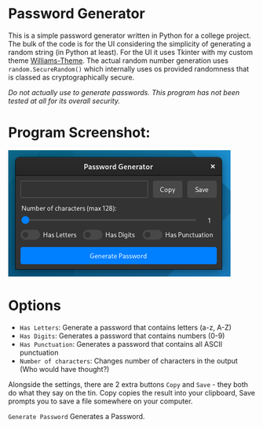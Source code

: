 # Password Generator
This is a simple password generator written in Python for a college project. The bulk of the code is for the UI considering the simplicity of generating a random string (in Python at least). For the UI it uses Tkinter with my custom theme [Williams-Theme](https://github.com/unavailable-name/Williams-Theme "Williams-Theme"). The actual random number generation uses `random.SecureRandom()` which internally uses os provided randomness that is classed as cryptographically secure.

*Do not actually use to generate passwords. This program has not been tested at all for its overall security.*

# Program Screenshot:
!["Random Password Generator UI"](Screenshot.png "Random Password Generator UI")

# Options
- `Has Letters`: Generate a password that contains letters (a-z, A-Z)
- `Has Digits`: Generates a password that contains numbers (0-9)
- `Has Punctuation`: Generates a password that contains all ASCII punctuation
- `Number of characters`: Changes number of characters in the output (Who would have thought?)

Alongside the settings, there are 2 extra buttons `Copy` and `Save` - they both do what they say on the tin. Copy copies the result into your clipboard, Save prompts you to save a file somewhere on your computer.

`Generate Password` Generates a Password.
